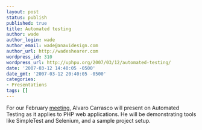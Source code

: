 ```yaml
---
layout: post
status: publish
published: true
title: Automated testing
author: wade
author_login: wade
author_email: wade@anavidesign.com
author_url: http://wadeshearer.com
wordpress_id: 310
wordpress_url: http://uphpu.org/2007/03/12/automated-testing/
date: '2007-03-12 14:40:05 -0500'
date_gmt: '2007-03-12 20:40:05 -0500'
categories:
- Presentations
tags: []
---
```

<p>For our February <a href="/about/meetings/">meeting</a>, Alvaro Carrasco will present on Automated Testing as it applies to PHP web applications. He will be demonstrating tools like SimpleTest and Selenium, and a sample project setup.</p>
